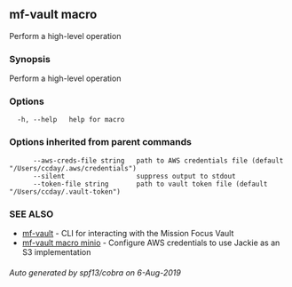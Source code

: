 ## mf-vault macro

Perform a high-level operation

### Synopsis

Perform a high-level operation

### Options

```
  -h, --help   help for macro
```

### Options inherited from parent commands

```
      --aws-creds-file string   path to AWS credentials file (default "/Users/ccday/.aws/credentials")
      --silent                  suppress output to stdout
      --token-file string       path to vault token file (default "/Users/ccday/.vault-token")
```

### SEE ALSO

* [mf-vault](mf-vault.md)	 - CLI for interacting with the Mission Focus Vault
* [mf-vault macro minio](mf-vault_macro_minio.md)	 - Configure AWS credentials to use Jackie as an S3 implementation

###### Auto generated by spf13/cobra on 6-Aug-2019
